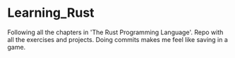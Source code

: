 # Learning_Rust
Following all the chapters in 'The Rust Programming Language'. Repo with all the exercises and projects. Doing commits makes me feel like saving in a game.

